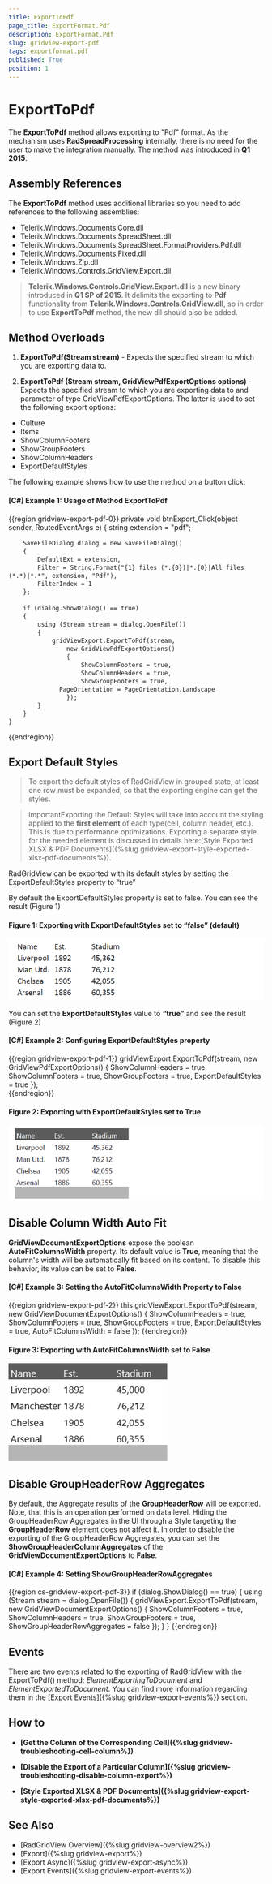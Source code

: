 ```yaml
---
title: ExportToPdf
page_title: ExportFormat.Pdf
description: ExportFormat.Pdf
slug: gridview-export-pdf
tags: exportformat.pdf
published: True
position: 1
---
```


# ExportToPdf

The __ExportToPdf__ method allows exporting to "Pdf" format. As the mechanism uses **RadSpreadProcessing** internally, there is no need for the user to make the integration manually. The method was introduced in __Q1 2015__.

## Assembly References

The __ExportToPdf__ method uses additional libraries so you need to add references to the following assemblies:

* Telerik.Windows.Documents.Core.dll
* Telerik.Windows.Documents.SpreadSheet.dll 
* Telerik.Windows.Documents.SpreadSheet.FormatProviders.Pdf.dll
* Telerik.Windows.Documents.Fixed.dll
* Telerik.Windows.Zip.dll
* Telerik.Windows.Controls.GridView.Export.dll

>  __Telerik.Windows.Controls.GridView.Export.dll__ is a new binary introduced in __Q1 SP of 2015__. It delimits the exporting to __Pdf__ functionality from __Telerik.Windows.Controls.GridView.dll__, so in order to use __ExportToPdf__ method, the new dll should also be added.

## Method Overloads

1. __ExportToPdf(Stream stream)__ - Expects the specified stream to which you are exporting data to.

2. __ExportToPdf (Stream stream, GridViewPdfExportOptions options)__ - Expects the specified stream to which you are exporting data to and parameter of type GridViewPdfExportOptions. The latter is used to set the following export options:

* Culture
* Items
* ShowColumnFooters
* ShowGroupFooters
* ShowColumnHeaders
* ExportDefaultStyles  

The following example shows how to use the method on a button click:

#### __[C#] Example 1: Usage of Method ExportToPdf__
{{region gridview-export-pdf-0}}
	private void btnExport_Click(object sender, RoutedEventArgs e)
	{
	    string extension = "pdf";
	
	    SaveFileDialog dialog = new SaveFileDialog()
	    {
	        DefaultExt = extension,
	        Filter = String.Format("{1} files (*.{0})|*.{0}|All files (*.*)|*.*", extension, "Pdf"),
	        FilterIndex = 1
	    };
	
	    if (dialog.ShowDialog() == true)
	    {
	        using (Stream stream = dialog.OpenFile())
	        {
	            gridViewExport.ExportToPdf(stream,
	                new GridViewPdfExportOptions()
	                {
	                    ShowColumnFooters = true,
	                    ShowColumnHeaders = true,
	                    ShowGroupFooters = true,
			      PageOrientation = PageOrientation.Landscape
	                });
	        }
	    }
	}
{{endregion}}

## Export Default Styles

>To export the default styles of RadGridView in grouped state, at least one row must be expanded, so that the exporting engine can get the styles.

>importantExporting the Default Styles will take into account the styling applied to the __first element__ of each type(cell, column header, etc.). This is due to performance optimizations. Exporting a separate style for the needed element is discussed in details here:[Style Exported XLSX & PDF Documents]({%slug gridview-export-style-exported-xlsx-pdf-documents%}).

RadGridView can be exported with its default styles by setting the ExportDefaultStyles property to “true”

By default the ExportDefaultStyles property is set to false. You can see the result (Figure 1)

#### __Figure 1: Exporting with ExportDefaultStyles set to “false” (default)__
![ExportDefaultStyles false](../images/exportdefaultstyles3.png)

You can set the __ExportDefaultStyles__ value to __“true”__ and see the result (Figure 2)

#### __[C#] Example 2: Configuring ExportDefaultStyles property__
{{region gridview-export-pdf-1}}
	gridViewExport.ExportToPdf(stream,
    	new GridViewPdfExportOptions()
		{
		    ShowColumnHeaders = true,
		    ShowColumnFooters = true,
		    ShowGroupFooters = true,
		    ExportDefaultStyles = true
		});   
{{endregion}}

#### __Figure 2: Exporting with ExportDefaultStyles set to True__
![ExportDefaultStyles false](../images/exportdefaultstyles4.png)

## Disable Column Width Auto Fit

__GridViewDocumentExportOptions__ expose the boolean __AutoFitColumnsWidth__ property. Its default value is __True__, meaning that the column's width will be automatically fit based on its content. To disable this behavior, its value can be set to __False__.

#### __[C#] Example 3: Setting the AutoFitColumnsWidth Property to False__
{{region gridview-export-pdf-2}}
	this.gridViewExport.ExportToPdf(stream,
    	new GridViewDocumentExportOptions()
		{
		    ShowColumnHeaders = true,
		    ShowColumnFooters = true,
		    ShowGroupFooters = true,
		    ExportDefaultStyles = true,
		    AutoFitColumnsWidth = false
		});
{{endregion}}

#### __Figure 3: Exporting with AutoFitColumnsWidth set to False__
![AutoFitColumnsWidth false](../images/autofitcolumnswidthPdf.png)

## Disable GroupHeaderRow Aggregates

By default, the Aggregate results of the __GroupHeaderRow__ will be exported. Note, that this is an operation performed on data level. Hiding the GroupHeaderRow Aggregates in the UI through a Style targeting the __GroupHeaderRow__ element does not affect it. In order to disable the exporting of the GroupHeaderRow Aggregates, you can set the __ShowGroupHeaderColumnAggregates__ of the __GridViewDocumentExportOptions__ to __False__.

#### __[C#] Example 4: Setting ShowGroupHeaderRowAggregates__

{{region cs-gridview-export-pdf-3}}
	if (dialog.ShowDialog() == true)
            {
                using (Stream stream = dialog.OpenFile())
                {
                    gridViewExport.ExportToPdf(stream,
                        new GridViewDocumentExportOptions()
                        {
                            ShowColumnFooters = true,
                            ShowColumnHeaders = true,
                            ShowGroupFooters = true,
                            ShowGroupHeaderRowAggregates = false
                        });
                }
            }
{{endregion}}

## Events

There are two events related to the exporting of RadGridView with the ExportToPdf() method: *ElementExportingToDocument* and *ElementExportedToDocument*. You can find more information regarding them in the [Export Events]({%slug gridview-export-events%}) section.

## How to

* __[Get the Column of the Corresponding Cell]({%slug gridview-troubleshooting-cell-column%})__

* __[Disable the Export of a Particular Column]({%slug gridview-troubleshooting-disable-column-export%})__

* **[Style Exported XLSX & PDF Documents]({%slug gridview-export-style-exported-xlsx-pdf-documents%})**

## See Also ##
 * [RadGridView Overview]({%slug gridview-overview2%})
 * [Export]({%slug gridview-export%})
 * [Export Async]({%slug gridview-export-async%})
 * [Export Events]({%slug gridview-export-events%})
